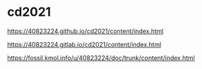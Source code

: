 # cd2021
https://40823224.github.io/cd2021/content/index.html

https://40823224.gitlab.io/cd2021/content/index.html

https://fossil.kmol.info/u/40823224/doc/trunk/content/index.html
